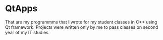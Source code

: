 # QtApps

That are my programmms that I wrote for my student classes in C++ using Qt framework.
Projects were written only by me to pass classes on second year of my IT studies.
